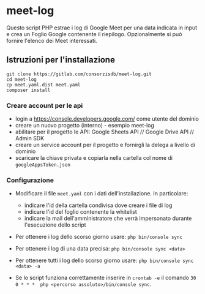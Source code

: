 # meet-log

Questo script PHP estrae i log di Google Meet per una data indicata in input e crea un Foglio Google contenente il riepilogo. Opzionalmente si può fornire l'elenco dei Meet interessati.

## Istruzioni per l'installazione

```
git clone https://gitlab.com/consorzisdb/meet-log.git
cd meet-log
cp meet.yaml.dist meet.yaml
composer install
```

### Creare account per le api

- login a https://console.developers.google.com/ come utente del dominio
- creare un nuovo progetto (interno) - esempio meet-log
- abilitare per il progetto le API: Google Sheets API // Google Drive API // Admin SDK
- creare un service account per il progetto e fornirgli la delega a livello di dominio
- scaricare la chiave privata e copiarla nella cartella col nome di ```googleAppsToken.json```


### Configurazione

- Modificare il file ```meet.yaml``` con i dati dell'installazione. In particolare:
  - indicare l'id della cartella condivisa dove creare i file di log
  - indicare l'id del foglio contenente la whitelist
  - indicare la mail dell'amministratore che verrà impersonato durante l'esecuzione dello script


- Per ottenere i log dello scorso giorno usare:
```php bin/console sync```

- Per ottenere i log di una data precisa:
```php bin/console sync <data>```

- Per ottenere tutti i log dello scorso giorno usare:
```php bin/console sync <data> -a```

- Se lo script funziona correttamente inserire in ```crontab -e``` il comando ```30 0 * * *  php <percorso assoluto>/bin/console sync```.

